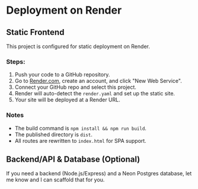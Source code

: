 # Deployment on Render

## Static Frontend
This project is configured for static deployment on Render.

### Steps:
1. Push your code to a GitHub repository.
2. Go to [Render.com](https://render.com/), create an account, and click "New Web Service".
3. Connect your GitHub repo and select this project.
4. Render will auto-detect the `render.yaml` and set up the static site.
5. Your site will be deployed at a Render URL.

### Notes
- The build command is `npm install && npm run build`.
- The published directory is `dist`.
- All routes are rewritten to `index.html` for SPA support.

## Backend/API & Database (Optional)
If you need a backend (Node.js/Express) and a Neon Postgres database, let me know and I can scaffold that for you.
